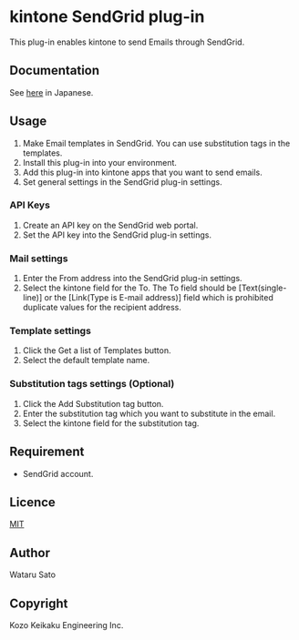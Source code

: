 kintone SendGrid plug-in
====

This plug-in enables kintone to send Emails through SendGrid.

## Documentation

See [here](https://sendgridjp.github.io/kintone-sendgrid-plugin/) in Japanese.

## Usage
1. Make Email templates in SendGrid. You can use substitution tags in the templates.
2. Install this plug-in into your environment.
3. Add this plug-in into kintone apps that you want to send emails.
4. Set general settings in the SendGrid plug-in settings.

### API Keys
1. Create an API key on the SendGrid web portal.
2. Set the API key into the SendGrid plug-in settings.

### Mail settings
1. Enter the From address into the SendGrid plug-in settings.
2. Select the kintone field for the To. The To field should be [Text(single-line)] or the [Link(Type is E-mail address)] field which is prohibited duplicate values for the recipient address.

### Template settings
1. Click the Get a list of Templates button.
2. Select the default template name.

### Substitution tags settings (Optional)
1. Click the Add Substitution tag button.
2. Enter the substitution tag which you want to substitute in the email.
3. Select the kintone field for the substitution tag.

## Requirement
* SendGrid account.

## Licence

[MIT](https://github.com/SendGridJP/kintone-sendgrid-plugin/blob/master/LICENSE.txt)

## Author
Wataru Sato

## Copyright
Kozo Keikaku Engineering Inc.
